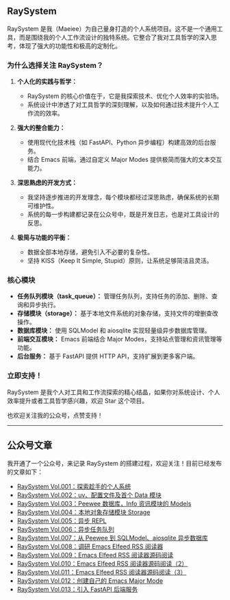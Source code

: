 ## RaySystem

RaySystem 是我（Maeiee）为自己量身打造的个人系统项目。这不是一个通用工具，而是围绕我的个人工作流设计的独特系统。它整合了我对工具哲学的深入思考，体现了强大的功能性和极高的定制化。

### 为什么选择关注 RaySystem？

1. **个人化的实践与哲学：**

   - RaySystem 的核心价值在于，它是我探索技术、优化个人效率的实验场。
   - 系统设计中渗透了对工具哲学的深刻理解，以及如何通过技术提升个人工作流的效率。

2. **强大的整合能力：**

   - 使用现代化技术栈（如 FastAPI、Python 异步编程）构建高效的后台服务。
   - 结合 Emacs 前端，通过自定义 Major Modes 提供极简而强大的文本交互能力。

3. **深思熟虑的开发方式：**

   - 我坚持逐步推进的开发理念，每个模块都经过深思熟虑，确保系统的长期可维护性。
   - 系统的每一步构建都记录在公众号中，既是开发日志，也是对工具设计的反思。

4. **极简与功能的平衡：**

   - 数据全部本地存储，避免引入不必要的复杂性。
   - 坚持 KISS（Keep It Simple, Stupid）原则，让系统足够简洁且灵活。

### 核心模块

- **任务队列模块（task_queue）：**
  管理任务队列，支持任务的添加、删除、查询和异步执行。
- **存储模块（storage）：**
  基于本地文件系统的对象存储，支持文件的增删查改操作。
- **数据库模块：**
  使用 SQLModel 和 aiosqlite 实现轻量级异步数据库管理。
- **前端交互模块：**
  Emacs 前端结合 Major Modes，支持站点管理和资讯管理等功能。
- **后台服务：**
  基于 FastAPI 提供 HTTP API，支持扩展到更多客户端。

### 立即支持！

RaySystem 是我个人对工具和工作流探索的精心结晶，如果你对系统设计、个人效率提升或者工具哲学感兴趣，欢迎 Star 这个项目。

也欢迎关注我的公众号，点赞支持！

---

## 公众号文章

我开通了一个公众号，来记录 RaySystem 的搭建过程，欢迎关注！目前已经发布的文章如下：

- [RaySystem Vol.001：探索趁手的个人系统](https://mp.weixin.qq.com/s/i4g6JZHS0JpKsbY-okEwrQ)
- [RaySystem Vol.002：uv、配置文件及首个 Data 模块](https://mp.weixin.qq.com/s/iFI98-KlLBkrQFuN7urjzg)
- [RaySystem Vol.003：Peewee 数据库，Info 资讯模块的 Models](https://mp.weixin.qq.com/s/XergeyemdAPJaDFYN_TDrA)
- [RaySystem Vol.004：本地对象存储模块 Storage](https://mp.weixin.qq.com/s/dvbUs3C2KB-JMgQ_-0rcmg)
- [RaySystem Vol.005：异步 REPL](https://mp.weixin.qq.com/s/RLlWqfgqUz3vtQjAmdxqZA)
- [RaySystem Vol.006：异步任务队列](https://mp.weixin.qq.com/s/FqS9L5nF2YIDk8GyGKaWPw)
- [RaySystem Vol.007：从 Peewee 到 SQLModel、aiosqlite 异步数据库](https://mp.weixin.qq.com/s/gllyvqRoIHRMUkrPm_cmsw)
- [RaySystem Vol.008：调研 Emacs Elfeed RSS 阅读器](https://mp.weixin.qq.com/s/fNKBIIj_fAC3kTlwi74xiw)
- [RaySystem Vol.009：Emacs Elfeed RSS 阅读器源码阅读](https://mp.weixin.qq.com/s/sJ3QlquzgyU_7fuUZBtoMA)
- [RaySystem Vol.010：Emacs Elfeed RSS 阅读器源码阅读（2）](https://mp.weixin.qq.com/s/B7EDGOBkYvsu8prHe1audQ)
- [RaySystem Vol.011：Emacs Elfeed RSS 阅读器源码阅读（3）](https://mp.weixin.qq.com/s/Mi_6nkKX58imIWeMWDzNhQ)
- [RaySystem Vol.012：创建自己的 Emacs Major Mode](https://mp.weixin.qq.com/s/_zXZOlYtcA0BaQ82rUQIXQ)
- [RaySystem Vol.013：引入 FastAPI 后端服务](https://mp.weixin.qq.com/s/NYNaUoNTxyJqEPoU8DYCYg)
